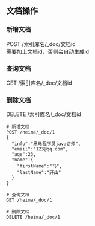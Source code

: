 ## 文档操作

### 新增文档
POST /索引库名/_doc/文档id  
需要加上文档id，否则会自动生成id

### 查询文档
GET /索引库名/_doc/文档id

### 删除文档
DELETE /索引库名/_doc/文档id

```kibana
# 新增文档
POST /heima/_doc/1
{
  "info":"黑马程序员java讲师",
  "email":"123@qq.com",
  "age":23,
  "name":{
    "firstName":"马",
    "lastName":"开山"
  }
}

# 查询文档
GET /heima/_doc/1

# 删除文档
DELETE /heima/_doc/1
```